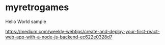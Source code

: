 # myretrogames
Hello World sample

https://medium.com/weekly-webtips/create-and-deploy-your-first-react-web-app-with-a-node-js-backend-ec622e0328d7
